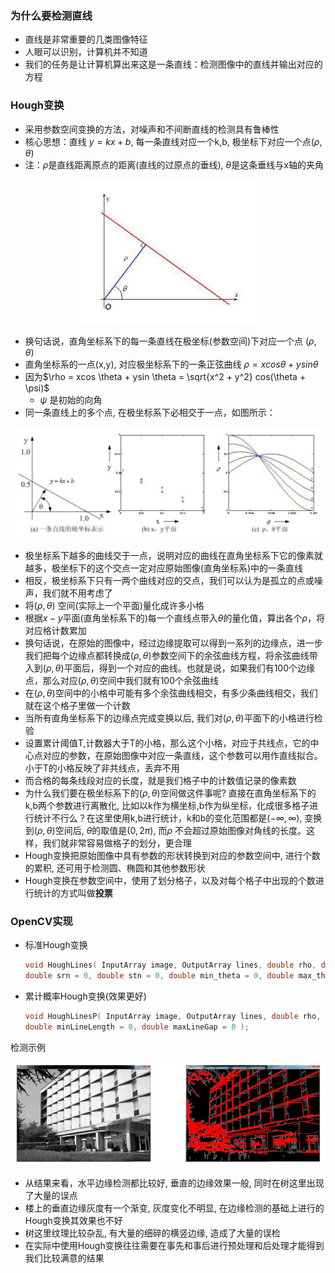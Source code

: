### 为什么要检测直线

- 直线是非常重要的几类图像特征
- 人眼可以识别，计算机并不知道
- 我们的任务是让计算机算出来这是一条直线：检测图像中的直线并输出对应的方程

###  Hough变换

- 采用参数空间变换的方法，对噪声和不间断直线的检测具有鲁棒性
- 核心思想：直线 $y = kx + b$, 每一条直线对应一个k,b, 极坐标下对应一个点$(\rho, \theta)$
- 注：$\rho$是直线距离原点的距离(直线的过原点的垂线), $\theta$是这条垂线与x轴的夹角

<div align="center">
    <img width="300" src="./screenshot/2.44.jpg">
</div>

- 换句话说，直角坐标系下的每一条直线在极坐标(参数空间)下对应一个点 $(\rho, \theta)$
- 直角坐标系的一点(x,y), 对应极坐标系下的一条正弦曲线 $\rho = xcos \theta + ysin \theta$
- 因为$\rho = xcos \theta + ysin \theta = \sqrt{x^2 + y^2} cos(\theta + \psi)$
    * $\psi$ 是初始的向角
- 同一条直线上的多个点, 在极坐标系下必相交于一点，如图所示：

<div align="center">
    <img width="600" src="./screenshot/2.45.jpg">
</div>

- 极坐标系下越多的曲线交于一点，说明对应的曲线在直角坐标系下它的像素就越多，极坐标下的这个交点一定对应原始图像(直角坐标系)中的一条直线
- 相反，极坐标系下只有一两个曲线对应的交点，我们可以认为是孤立的点或噪声，我们就不用考虑了
- 将$(\rho, \theta)$ 空间(实际上一个平面)量化成许多小格
- 根据$x-y$平面(直角坐标系下的)每一个直线点带入$\theta$的量化值，算出各个$\rho$，将对应格计数累加
- 换句话说，在原始的图像中，经过边缘提取可以得到一系列的边缘点，进一步我们把每个边缘点都转换成$(\rho, \theta)$参数空间下的余弦曲线方程，将余弦曲线带入到$(\rho, \theta)$平面后，得到一个对应的曲线。也就是说，如果我们有100个边缘点，那么对应$(\rho, \theta)$空间中我们就有100个余弦曲线
- 在$(\rho, \theta)$空间中的小格中可能有多个余弦曲线相交，有多少条曲线相交，我们就在这个格子里做一个计数
- 当所有直角坐标系下的边缘点完成变换以后, 我们对$(\rho, \theta)$平面下的小格进行检验
- 设置累计阈值T,计数器大于T的小格，那么这个小格，对应于共线点，它的中心点对应的参数，在原始图像中对应一条直线，这个参数可以用作直线拟合。小于T的小格反映了非共线点，丢弃不用
- 而合格的每条线段对应的长度，就是我们格子中的计数值记录的像素数
- 为什么我们要在极坐标系下的$(\rho, \theta)$空间做这件事呢? 直接在直角坐标系下的k,b两个参数进行离散化, 比如以k作为横坐标,b作为纵坐标，化成很多格子进行统计不行么？在这里使用k,b进行统计，k和b的变化范围都是$(-∞, ∞)$, 变换到$(\rho, \theta)$空间后, $\theta$的取值是$(0,2π)$, 而$\rho$ 不会超过原始图像对角线的长度。这样，我们就非常容易做格子的划分，更合理
- Hough变换把原始图像中具有参数的形状转换到对应的参数空间中, 进行个数的累积, 还可用于检测圆、椭圆和其他参数形状
- Hough变换在参数空间中，使用了划分格子，以及对每个格子中出现的个数进行统计的方式叫做**投票**

### OpenCV实现

- 标准Hough变换
    ```cpp
    void HoughLines( InputArray image, OutputArray lines, double rho, double theta, int threshold,
    double srn = 0, double stn = 0, double min_theta = 0, double max_theta = CV_PI );
    ```

- 累计概率Hough变换(效果更好)
    ```cpp
    void HoughLinesP( InputArray image, OutputArray lines, double rho, double theta, int threshold,
    double minLineLength = 0, double maxLineGap = 0 );
    ```

检测示例

<div align="center">
    <img width="900" src="./screenshot/2.46.jpg">
</div>

- 从结果来看，水平边缘检测都比较好, 垂直的边缘效果一般, 同时在树这里出现了大量的误点
- 楼上的垂直边缘灰度有一个渐变, 灰度变化不明显, 在边缘检测的基础上进行的Hough变换其效果也不好
- 树这里纹理比较杂乱, 有大量的细碎的横竖边缘, 造成了大量的误检
- 在实际中使用Hough变换往往需要在事先和事后进行预处理和后处理才能得到我们比较满意的结果